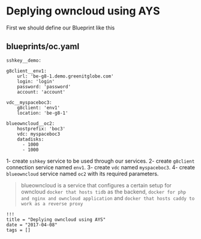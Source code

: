 # Deplying owncloud using AYS
First we should define our Blueprint like this

## blueprints/oc.yaml
```
sshkey__demo:

g8client__env1:
    url: 'be-g8-1.demo.greenitglobe.com'
    login: 'login'
    password: 'password'
    account: 'account'

vdc__myspaceboc3:
    g8client: 'env1'
    location: 'be-g8-1'

blueowncloud__oc2:
    hostprefix: 'boc3'
    vdc: myspaceboc3
    datadisks:
      - 1000
      - 1000
```

1- create `sshkey` service to be used through our services.
2- create `g8client` connection service named `env1`.
3- create `vdc` named `myspaceboc3`.
4- create `blueowncloud` service named `oc2` with its required parameters.
> blueowncloud is a service that configures a certain setup for owncloud
`docker that hosts tidb` as the backend, `docker for php and nginx and owncloud application` and `docker that hosts caddy to work as a reverse proxy`

```
!!!
title = "Deplying owncloud using AYS"
date = "2017-04-08"
tags = []
```
